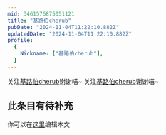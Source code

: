 ```yaml
---
mid: 3461576875051121
title: "基路伯cherub"
pubDate: "2024-11-04T11:22:10.882Z"
updatedDate: "2024-11-04T11:22:10.882Z"
profile:
  {
    Nickname: ["基路伯cherub"],
  }
---
```


关注[基路伯cherub](https://space.bilibili.com/3461576875051121)谢谢喵~ 关注[基路伯cherub](https://space.bilibili.com/3461576875051121)谢谢喵~

## 此条目有待补充
你可以在[这里](https://github.com/Yuhanawa/VTuber.ICU/edit/master/src/content/v/基路伯cherub/index.md)编辑本文

